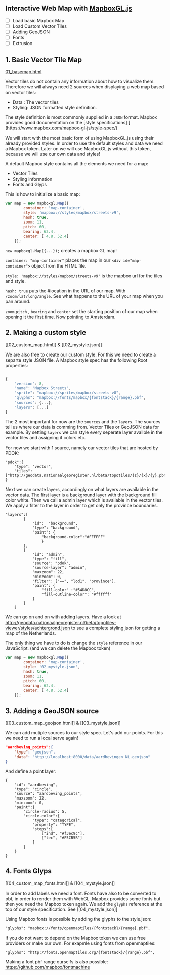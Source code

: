 ## Interactive Web Map with [MapboxGL.js](https://www.mapbox.com/mapbox-gl-js/api/)

- [ ] Load basic Mapbox Map
- [ ] Load Custom Vector Tiles
- [ ] Adding GeoJSON
- [ ] Fonts
- [ ] Extrusion

## 1. Basic Vector Tile Map
[01_basemap.html](/01_basemap.html)

Vector tiles do not contain any information about how to visualize them. Therefore we will always need 2 sources when displaying a web map based on vector tiles:

- Data : The vector tiles
- Styling: JSON formatted style definition. 

The style definition is most commonly supplied in a `JSON` format. Mapbox provides good documentation on the [style specifications] ](https://www.mapbox.com/mapbox-gl-js/style-spec/)

We will start with the most basic form of using MapboxGL.js using their already provided styles. In order to use the default styles and data we need a Mapbox token. Later on we will use MapboxGL.js without this token, because we will use our own data and styles! 

A default Mapbox style contains all the elements we need for a map:

- Vector Tiles
- Styling information
- Fonts and Glyps

This is how to initialize a basic map:

```js
var map = new mapboxgl.Map({
        container: 'map-container',
        style: 'mapbox://styles/mapbox/streets-v9',
        hash: true,
        zoom: 11,
        pitch: 60,
        bearing: 62.4,
        center: [ 4.8, 52.4]
    });
```

`new mapboxgl.Map({...});` creates a mapbox GL map! 

`container: "map-container"` places the map in our `<div id="map-container">` object from the HTML file. 

`style: 'mapbox://styles/mapbox/streets-v9'` is the mapbox url for the tiles and style. 

`hash: true` puts the #location in the URL of our map. With `/zoom/lat/long/angle`. See what happens to the URL of your map when you pan around. 

`zoom`,`pitch` , `bearing` and `center` set the starting position of our map when opening it the first time. Now pointing to Amsterdam. 


## 2. Making a custom style

[[02_custom_map.html]] & [[02_mystyle.json]]

We are also free to create our custom style. For this we need to create a separte style JSON file. A Mapbox style spec has the following Root properties:

```js

{
    "version": 8,
    "name": "Mapbox Streets",
    "sprite": "mapbox://sprites/mapbox/streets-v8",
    "glyphs": "mapbox://fonts/mapbox/{fontstack}/{range}.pbf",
    "sources": {...},
    "layers": [...]
}
```

The 2 most important for now are the `sources` and the `layers`. The sources tell us where our data is comming from. Vector Tiles or GeoJSON data for example. By setting `layers` we can style every seperate layer availble in the vector tiles and assigning it colors etc. 

For now we start with 1 source, namely our vector tiles that are hosted by PDOK:

```
"pdok":{
    "type": "vector",
    "tiles":  ["http://geodata.nationaalgeoregister.nl/beta/topotiles/{z}/{x}/{y}.pbf"]
}
```


Next we can create layers, accordingly on what layers are available in the vector data. The first layer is a background layer with the background fill color white. Then we call a admin layer which is available in the vector tiles. We apply a filter to the layer in order to get only the province boundaries. 

```
"layers":[ 
        { 
            "id":  "background",
            "type": "background",
            "paint": {
                "background-color":"#FFFFFF"
                }
        },
        {
            "id": "admin",
            "type": "fill",
            "source": "pdok",
            "source-layer": "admin",
            "maxzoom": 22,
            "minzoom": 0,
            "filter": ["==", "lod1", "province"],
            "paint": {
                "fill-color" :"#54D8CC",
                "fill-outline-color": "#ffffff"
            }
        }
    ]
```

We can go on and on with adding layers. Have a look at http://geodata.nationaalgeoregister.nl/beta/topotiles-viewer/styles/achtergrond.json to see a complete styling json for getting a map of the Netherlands. 

The only thing we have to do is change the `style` reference in our JavaScript. (and we can delete the Mapbox token)

```js
var map = new mapboxgl.Map({
        container: 'map-container',
        style: '02_mystyle.json',
        hash: true,
        zoom: 11,
        pitch: 60,
        bearing: 62.4,
        center: [ 4.8, 52.4]
    });
```
## 3. Adding a GeoJSON source

[[03_custom_map_geojson.html]] & [[03_mystyle.json]]

We can add mutiple sources to our style spec. Let's add our points. For this we need to run a local serve again! 


```json
"aardbeving_points":{
    "type": "geojson",
    "data": "http://localhost:8000/data/aardbevingen_NL.geojson"
}
```

And define a point layer:

```
{
    "id": "aardbeving",
    "type": "circle",
    "source": "aardbeving_points",
    "maxzoom": 22,
    "minzoom": 0,
    "paint":{
        "circle-radius": 5,
        "circle-color":{
            "type": "categorical",
            "property": "TYPE",
            "stops":[
                ["ind", "#f3ec9c"],
                ["tec", "#F5CB5B"]
            ]
        }
    }
}
```


## 4. Fonts Glyps

[[04_custom_map_fonts.html]] & [[04_mystyle.json]]

In order to add labels we need a font. Fonts have also to be converted to pbf, in order to render them with WebGL. Mapbox provides some fonts but then you need the Mapbox token again.
We add the `glyphs` reference at the top of our style specification. See [[04_mystyle.json]]

Using Mapbox fonts is possible by adding the glyphs to the style.json:

    "glyphs": "mapbox://fonts/openmaptiles/{fontstack}/{range}.pbf",

If you do not want to depend on the Mapbox token we can use free providers or make our own. For exapmle using fonts from openmaptiles:

    "glyphs": "http://fonts.openmaptiles.org/{fontstack}/{range}.pbf",

Making a font pbf range ourselfs is also possible: https://github.com/mapbox/fontmachine

